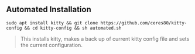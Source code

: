 ## Automated Installation

```
sudo apt install kitty && git clone https://github.com/ceres80/kitty-config && cd kitty-config && sh automated.sh
```
> This installs kitty, makes a back up of current kitty config file and sets the current configuration.
